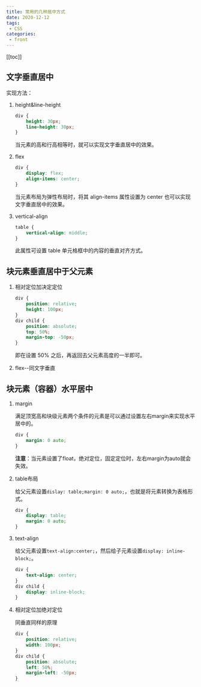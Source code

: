 ```yaml
---
title: 常用的几种居中方式
date: 2020-12-12
tags:
 - CSS
categories:
 - front
---
```


[[toc]]

## **文字垂直居中**

实现方法：

1. height&line-height

   ```css
   div {
       height: 30px;
       line-height: 30px;
   }
   ```

   当元素的高和行高相等时，就可以实现文字垂直居中的效果。

2. flex

   ```css
   div {
       display: flex;
       align-items: center;
   }
   ```

   当元素布局为弹性布局时，将其 align-items 属性设置为 center 也可以实现文字垂直居中的效果。

3. vertical-align

   ```css
   table {
       vertical-align: middle;
   }
   ```

   此属性可设置 table 单元格框中的内容的垂直对齐方式。

## **块元素垂直居中于父元素**

1. 相对定位加决定定位

   ```css
   div {
       position: relative;
       height: 100px;
   }
   div child {
       position: absolute;
       top: 50%;
       margin-top: -50px;
   }
   ```

   即在设置 50% 之后，再返回去父元素高度的一半即可。

2. flex--同文字垂直

## **块元素（容器）水平居中**

1. margin

   满足顶宽高和块级元素两个条件的元素是可以通过设置左右margin来实现水平居中的。

   ```css
   div {
       margin: 0 auto;
   }
   ```

   **注意**：当元素设置了float，绝对定位，固定定位时，左右margin为auto就会失效。

2. table布局

   给父元素设置`dislay: table;margin: 0 auto;`，也就是将元素转换为表格形式。

   ```css
   div {
       display: table;
       margin: 0 auto;
   }
   ```

3. text-align

   给父元素设置`text-align:center;`，然后给子元素设置`display: inline-block;`。

   ```css
   div {
       text-align: center;
   }
   div child {
       display: inline-block;
   }
   ```

4. 相对定位加绝对定位

   同垂直同样的原理

   ```css
   div {
       position: relative;
       width: 100px;
   }
   div child {
       position: absolute;
       left: 50%;
       margin-left: -50px;
   }
   ```

   